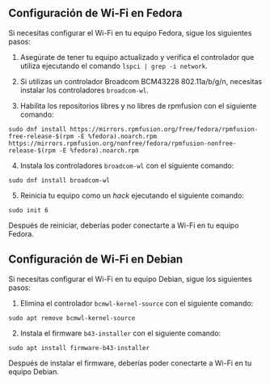 ## Configuración de Wi-Fi en Fedora

Si necesitas configurar el Wi-Fi en tu equipo Fedora, sigue los siguientes pasos:

1. Asegúrate de tener tu equipo actualizado y verifica el controlador que utiliza ejecutando el comando `lspci | grep -i network`.

2. Si utilizas un controlador Broadcom BCM43228 802.11a/b/g/n, necesitas instalar los controladores `broadcom-wl`.

3. Habilita los repositorios libres y no libres de rpmfusion con el siguiente comando:

```shell
sudo dnf install https://mirrors.rpmfusion.org/free/fedora/rpmfusion-free-release-$(rpm -E %fedora).noarch.rpm https://mirrors.rpmfusion.org/nonfree/fedora/rpmfusion-nonfree-release-$(rpm -E %fedora).noarch.rpm
```

4. Instala los controladores `broadcom-wl` con el siguiente comando:

```shell
sudo dnf install broadcom-wl
```

5. Reinicia tu equipo como un _hack_ ejecutando el siguiente comando:

```shell
sudo init 6
```

Después de reiniciar, deberías poder conectarte a Wi-Fi en tu equipo Fedora.

## Configuración de Wi-Fi en Debian

Si necesitas configurar el Wi-Fi en tu equipo Debian, sigue los siguientes pasos:

1. Elimina el controlador `bcmwl-kernel-source` con el siguiente comando:

```shell
sudo apt remove bcmwl-kernel-source
```

2. Instala el firmware `b43-installer` con el siguiente comando:

```shell
sudo apt install firmware-b43-installer
```

Después de instalar el firmware, deberías poder conectarte a Wi-Fi en tu equipo Debian.
